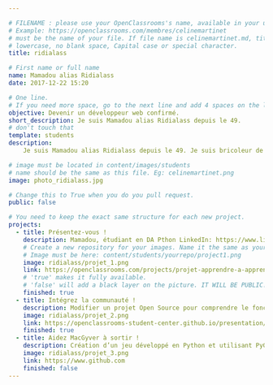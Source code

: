 ```yaml
---

# FILENAME : please use your OpenClassrooms's name, available in your url.
# Example: https://openclassrooms.com/membres/celinemartinet
# must be the name of your file. If file name is celinemartinet.md, title is celinemartinet.
# lowercase, no blank space, Capital case or special character.
title: ridialass

# First name or full name
name: Mamadou alias Ridialass
date: 2017-12-22 15:20

# One line.
# If you need more space, go to the next line and add 4 spaces on the left, as in 'description'.
objective: Devenir un développeur web confirmé.
short_description: Je suis Mamadou alias Ridialass depuis le 49.
# don't touch that
template: students
description:
    Je suis Mamadou alias Ridialass depuis le 49. Je suis bricoleur de tous les temps avec un Diplôme de Développeur Logiciels depuis 2014. Sauf que je n'ai jamais trouvé un poste dans le domaine. Apres un long bras de fer, j'ai obtenu un AIF pour le parcours DA-Python.

# image must be located in content/images/students
# name should be the same as this file. Eg: celinemartinet.png
image: photo_ridialass.jpg

# Change this to True when you do you pull request.
public: false

# You need to keep the exact same structure for each new project.
projects:
  - title: Présentez-vous !
    description: Mamadou, étudiant en DA Pthon LinkedIn: https://www.linkedin.com/in/ridialass/ .
    # Create a new repository for your images. Name it the same as your nickname and profile picture.
    # Image must be here: content/students/yourrepo/project1.png
    image: ridialass/projet_1.png
    link: https://openclassrooms.com/projects/projet-apprendre-a-apprendre
    # 'true' makes it fully available.
    # 'false' will add a black layer on the picture. IT WILL BE PUBLIC!
    finished: true
  - title: Intégrez la communauté !
    description: Modifier un projet Open Source pour comprendre le fonctionnement de Git, de Github et des pull requests.
    image: ridialass/projet_2.png
    link: https://openclassrooms-student-center.github.io/presentation/students/ridialass.html
    finished: true
  - title: Aidez MacGyver à sortir !
    description: Création d’un jeu développé en Python et utilisant PyGame.
    image: ridialass/projet_3.png
    link: https://www.github.com
    finished: false
---
```

